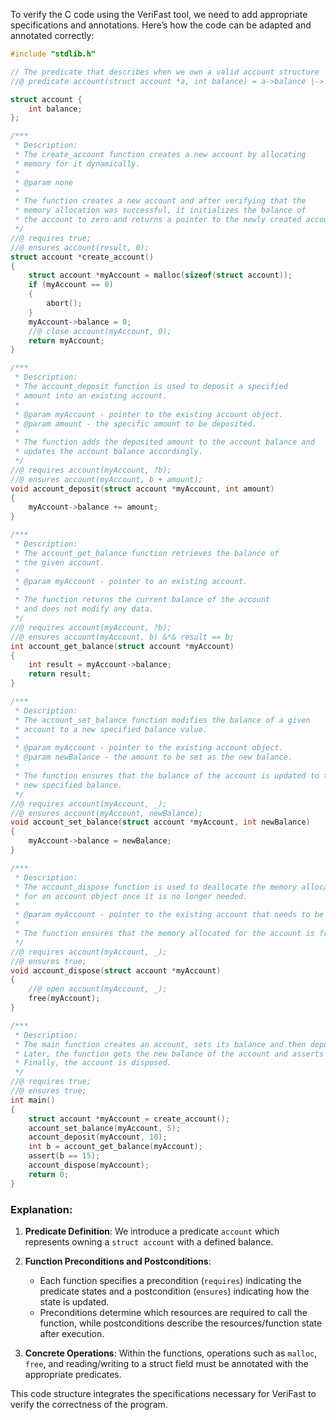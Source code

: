 To verify the C code using the VeriFast tool, we need to add appropriate specifications and annotations. Here’s how the code can be adapted and annotated correctly:

```c
#include "stdlib.h"

// The predicate that describes when we own a valid account structure
//@ predicate account(struct account *a, int balance) = a->balance |-> balance;

struct account {
    int balance;
};

/***
 * Description:
 * The create_account function creates a new account by allocating 
 * memory for it dynamically.
 *
 * @param none
 *
 * The function creates a new account and after verifying that the 
 * memory allocation was successful, it initializes the balance of 
 * the account to zero and returns a pointer to the newly created account.
 */
//@ requires true;
//@ ensures account(result, 0);
struct account *create_account() 
{
    struct account *myAccount = malloc(sizeof(struct account));
    if (myAccount == 0) 
    {
        abort();
    }
    myAccount->balance = 0;
    //@ close account(myAccount, 0);
    return myAccount;
}

/***
 * Description:
 * The account_deposit function is used to deposit a specified 
 * amount into an existing account.
 *
 * @param myAccount - pointer to the existing account object.
 * @param amount - the specific amount to be deposited.
 *
 * The function adds the deposited amount to the account balance and 
 * updates the account balance accordingly.
 */
//@ requires account(myAccount, ?b);
//@ ensures account(myAccount, b + amount);
void account_deposit(struct account *myAccount, int amount) 
{
    myAccount->balance += amount;
}

/***
 * Description:
 * The account_get_balance function retrieves the balance of
 * the given account.
 *
 * @param myAccount - pointer to an existing account.
 *
 * The function returns the current balance of the account
 * and does not modify any data.
 */
//@ requires account(myAccount, ?b);
//@ ensures account(myAccount, b) &*& result == b;
int account_get_balance(struct account *myAccount) 
{
    int result = myAccount->balance;
    return result;
}

/***
 * Description:
 * The account_set_balance function modifies the balance of a given 
 * account to a new specified balance value.
 *
 * @param myAccount - pointer to the existing account object.
 * @param newBalance - the amount to be set as the new balance.
 *
 * The function ensures that the balance of the account is updated to the 
 * new specified balance.
 */
//@ requires account(myAccount, _);
//@ ensures account(myAccount, newBalance);
void account_set_balance(struct account *myAccount, int newBalance) 
{
    myAccount->balance = newBalance;
}

/***
 * Description:
 * The account_dispose function is used to deallocate the memory allocated 
 * for an account object once it is no longer needed.
 *
 * @param myAccount - pointer to the existing account that needs to be disposed.
 *
 * The function ensures that the memory allocated for the account is freed.
 */
//@ requires account(myAccount, _);
//@ ensures true;
void account_dispose(struct account *myAccount) 
{
    //@ open account(myAccount, _);
    free(myAccount);
}

/***
 * Description:
 * The main function creates an account, sets its balance and then deposits to it.
 * Later, the function gets the new balance of the account and asserts its value.
 * Finally, the account is disposed.
 */
//@ requires true;
//@ ensures true;
int main() 
{
    struct account *myAccount = create_account();
    account_set_balance(myAccount, 5);
    account_deposit(myAccount, 10);
    int b = account_get_balance(myAccount);
    assert(b == 15);
    account_dispose(myAccount);
    return 0;
}
```

### Explanation:
1. **Predicate Definition**: We introduce a predicate `account` which represents owning a `struct account` with a defined balance.

2. **Function Preconditions and Postconditions**: 
   - Each function specifies a precondition (`requires`) indicating the predicate states and a postcondition (`ensures`) indicating how the state is updated.
   - Preconditions determine which resources are required to call the function, while postconditions describe the resources/function state after execution.

3. **Concrete Operations**: Within the functions, operations such as `malloc`, `free`, and reading/writing to a struct field must be annotated with the appropriate predicates.

This code structure integrates the specifications necessary for VeriFast to verify the correctness of the program.
